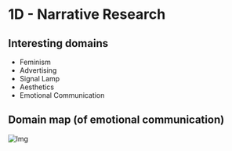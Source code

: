 # 1D - Narrative Research

## Interesting domains
* Feminism
* Advertising
* Signal Lamp
* Aesthetics
* Emotional Communication

## Domain map (of emotional communication)
![Img](mfadt-majorstudio-1/Assignments/1D/brainstorm-revised.jpg)

